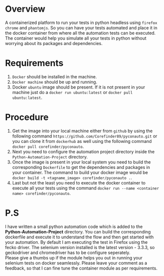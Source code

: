 # Overview
A containerized platform to run your tests in python headless using `firefox` `chrome` and `phantomjs`. So you can have your tests automated and place it in the docker container from where all the automation tests can be executed. The container would help you simulate all your tests in python without worrying about its packages and dependencies.<br>

# Requirements
1. `Docker` should be installed in the machine.<br>
2. `Docker machine` should be up and running.<br>
3. Docker `ubuntu` image should be present. If it is not present in your machine just do a `docker run ubuntu:latest` or `docker pull ubuntu:latest`.<br>

# Procedure
1. Get the image into your local machine either from `github` by using the following command `https://github.com/Corefinder89/pyconauto.git` or you can clone it from `dockerhub` as well using the following command `docker pull corefinder/pyconauto`.<br>
2. Next you need to configure the automation project directory inside the `Python-Automation-Project` directory.<br>
2. Once the image is present in your local system you need to build the corresponding `Dockerfile` to get the dependencies and packages in your container. The command to build your docker image would be `docker build -t <tagname_image> corefinder/pyconauto .`.<br>
3. Last but not the least you need to execute the docker container to execute all your tests using the command `docker run --name <container name> corefinder/pyconauto`.<br>

# P.S
I have written a small python automation code which is added to the <b>Python-Automation-Project</b> directory. You can build the corresponding dockerfile and execute it to understand the flow and then get started with your automation. By default I am executing the test in Firefox using the fecko driver. The selenium version installed is the latest version - 3.3.3, so geckodriver and chromedriver has to be configure seperately.
<br>
Please give a thumbs up if the module helps you out in running your selenium tests on docker seamlessly. Please leave your comment as a feedback, so that I can fine tune the container module as per requirements.
